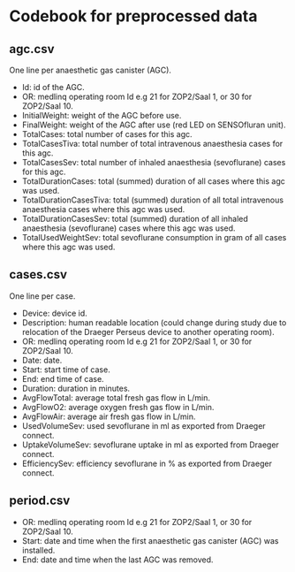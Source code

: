 # Codebook for preprocessed data

## agc.csv

One line per anaesthetic gas canister (AGC).

- Id: id of the AGC.
- OR: medlinq operating room Id e.g 21 for ZOP2/Saal 1, or 30 for ZOP2/Saal 10.
- InitialWeight: weight of the AGC before use.
- FinalWeight: weight of the AGC after use (red LED on SENSOfluran unit).
- TotalCases: total number of cases for this agc.
- TotalCasesTiva: total number of total intravenous anaesthesia cases for this agc.
- TotalCasesSev: total number of inhaled anaesthesia (sevoflurane) cases for this agc.
- TotalDurationCases: total (summed) duration of all cases where this agc was used.
- TotalDurationCasesTiva: total (summed) duration of all total intravenous anaesthesia cases where this agc was used.
- TotalDurationCasesSev: total (summed) duration of all inhaled anaesthesia (sevoflurane) cases where this agc was used.
- TotalUsedWeightSev: total sevoflurane consumption in gram of all cases where this agc was used.

## cases.csv

One line per case.

- Device: device id.
- Description: human readable location (could change during study due to relocation of the Draeger Perseus device to another operating room).
- OR: medlinq operating room Id e.g 21 for ZOP2/Saal 1, or 30 for ZOP2/Saal 10.
- Date: date.
- Start: start time of case.
- End: end time of case.
- Duration: duration in minutes.
- AvgFlowTotal: average total fresh gas flow in L/min.
- AvgFlowO2: average oxygen fresh gas flow in L/min.
- AvgFlowAir: average air fresh gas flow in L/min.
- UsedVolumeSev: used sevoflurane in ml as exported from Draeger connect.
- UptakeVolumeSev: sevoflurane uptake in ml as exported from Draeger connect.
- EfficiencySev: efficiency sevoflurane in % as exported from Draeger connect.

## period.csv

- OR: medlinq operating room Id e.g 21 for ZOP2/Saal 1, or 30 for ZOP2/Saal 10.
- Start: date and time when the first anaesthetic gas canister (AGC) was installed.
- End: date and time when the last AGC was removed.
